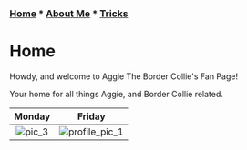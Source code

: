 ### [Home](README.md) * [About Me](Aboutme.md) * [Tricks](Tricks.md)
# Home
<p "center"> Howdy, and welcome to Aggie The Border Collie's Fan Page!
</p> 
Your home for all things Aggie, and Border Collie related.  
<https://www.instagram.com/aggiethebordercollie/>  

Monday            | Friday             
:----------------:|:----------------:
![pic_3](https://user-images.githubusercontent.com/43384564/46036389-ff108680-c0ca-11e8-91a6-c0d19bc063ec.jpg)|![profile_pic_1](https://user-images.githubusercontent.com/43384564/46035814-9e347e80-c0c9-11e8-8de8-474ba90e055b.jpg)
